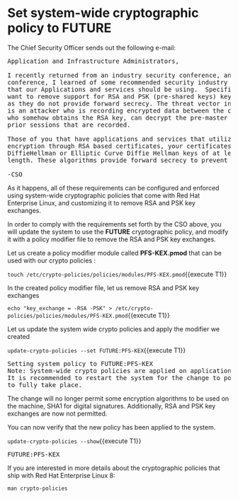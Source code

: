 # Set system-wide cryptographic policy to FUTURE

The Chief Security Officer sends out the following e-mail:
<pre class="file">
Application and Infrastructure Administrators,

I recently returned from an industry security conference, and at that
conference, I learned of some recommended security industry practices
that our Applications and services should be using.  Specifically, we 
want to remove support for RSA and PSK (pre-shared keys) key exchanges 
as they do not provide forward secrecy. The threat vector in this case 
is an attacker who is recording encrypted data between the client and server 
who somehow obtains the RSA key, can decrypt the pre-master secret for all 
prior sessions that are recorded.

Those of you that have applications and services that utilize asymmetric
encryption through RSA based certificates, your certificates should use
DiffieHellman or Elliptic Curve Diffie Hellman keys of at least a 3072 bit 
length. These algorithms provide forward secrecy to prevent such attacks. 

-CSO
</pre>

As it happens, all of these requirements can be configured and enforced using
system-wide cryptographic policies that come with Red Hat Enterprise Linux, and 
customizing it to remove RSA and PSK key exchanges. 

In order to comply with the requirements set forth by the CSO above, you will 
update the system to use the **FUTURE** cryptographic policy, and modify it with
a policy modifier file to remove the RSA and PSK key exchanges.  

Let us create a policy modifier module called **PFS-KEX.pmod** that can be used 
with our crypto policies : 

`touch /etc/crypto-policies/policies/modules/PFS-KEX.pmod`{{execute T1}}

In the created policy modifier file, let us remove RSA and PSK key exchanges

`echo "key_exchange = -RSA -PSK" > /etc/crypto-policies/policies/modules/PFS-KEX.pmod`{{execute T1}}
 
Let us update the system wide crypto policies and apply the modifier we created 

`update-crypto-policies --set FUTURE:PFS-KEX`{{execute T1}}

<pre class="file">
Setting system policy to FUTURE:PFS-KEX
Note: System-wide crypto policies are applied on application start-up.
It is recommended to restart the system for the change to policies
to fully take place.
</pre>

The change will no longer permit some encryption algorithms to be used on the 
machine, SHA1 for digital signatures. Additionally, RSA and PSK key exchanges are 
now not permitted. 

You can now verify that the new policy has been applied to the system.    

`update-crypto-policies --show`{{execute T1}}

<pre class="file">
FUTURE:PFS-KEX
</pre>

If you are interested in more details about the cryptographic policies that
ship with Red Hat Enterprise Linux 8:    

`man crypto-policies`
